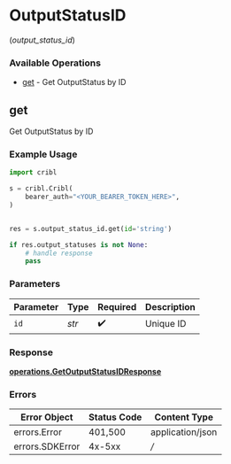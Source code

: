 # OutputStatusID
(*output_status_id*)

### Available Operations

* [get](#get) - Get OutputStatus by ID

## get

Get OutputStatus by ID

### Example Usage

```python
import cribl

s = cribl.Cribl(
    bearer_auth="<YOUR_BEARER_TOKEN_HERE>",
)


res = s.output_status_id.get(id='string')

if res.output_statuses is not None:
    # handle response
    pass
```

### Parameters

| Parameter          | Type               | Required           | Description        |
| ------------------ | ------------------ | ------------------ | ------------------ |
| `id`               | *str*              | :heavy_check_mark: | Unique ID          |


### Response

**[operations.GetOutputStatusIDResponse](../../models/operations/getoutputstatusidresponse.md)**
### Errors

| Error Object     | Status Code      | Content Type     |
| ---------------- | ---------------- | ---------------- |
| errors.Error     | 401,500          | application/json |
| errors.SDKError  | 4x-5xx           | */*              |
